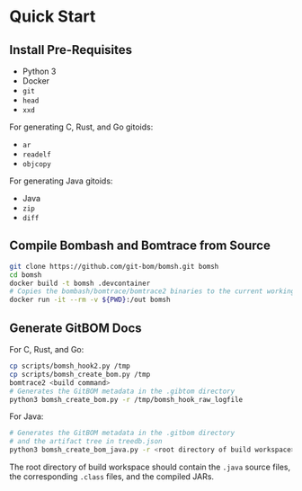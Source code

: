 # Quick Start

## Install Pre-Requisites

- Python 3
- Docker
- `git`
- `head`
- `xxd`

For generating C, Rust, and Go gitoids:
- `ar`
- `readelf`
- `objcopy`

For generating Java gitoids:
- Java
- `zip`
- `diff`

## Compile Bombash and Bomtrace from Source

```bash
git clone https://github.com/git-bom/bomsh.git bomsh
cd bomsh
docker build -t bomsh .devcontainer
# Copies the bombash/bomtrace/bomtrace2 binaries to the current working directory
docker run -it --rm -v ${PWD}:/out bomsh
```

## Generate GitBOM Docs

For C, Rust, and Go:

```bash
cp scripts/bomsh_hook2.py /tmp
cp scripts/bomsh_create_bom.py /tmp
bomtrace2 <build command>
# Generates the GitBOM metadata in the .gibtom directory
python3 bomsh_create_bom.py -r /tmp/bomsh_hook_raw_logfile
```

For Java:

```bash
# Generates the GitBOM metadata in the .gitbom directory
# and the artifact tree in treedb.json
python3 bomsh_create_bom_java.py -r <root directory of build workspace> -b .gitbom -j treedb.json
```

The root directory of build workspace should contain the `.java` source files, the corresponding `.class` files, and the compiled JARs.

